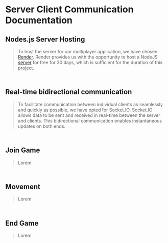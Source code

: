 Server Client Communication Documentation
==

Nodes.js Server Hosting
--
> To host the server for our multiplayer application, we have chosen [Render](https://render.com/). Render provides us with the opportunity to host a NodeJS [server](https://supersnake-backend.onrender.com/) for free for 30 days, which is sufficient for the duration of this project.
>

\
Real-time bidirectional communication
--
> To facilitate communication between individual clients as seamlessly and quickly as possible, we have opted for Socket.IO.
> Socket.IO allows data to be sent and received in real-time between the server and clients. This bidirectional communication enables instantaneous updates on both ends.
>

\
Join Game
--
>Lorem

\
Movement
--
>Lorem

\
End Game
--
>Lorem







